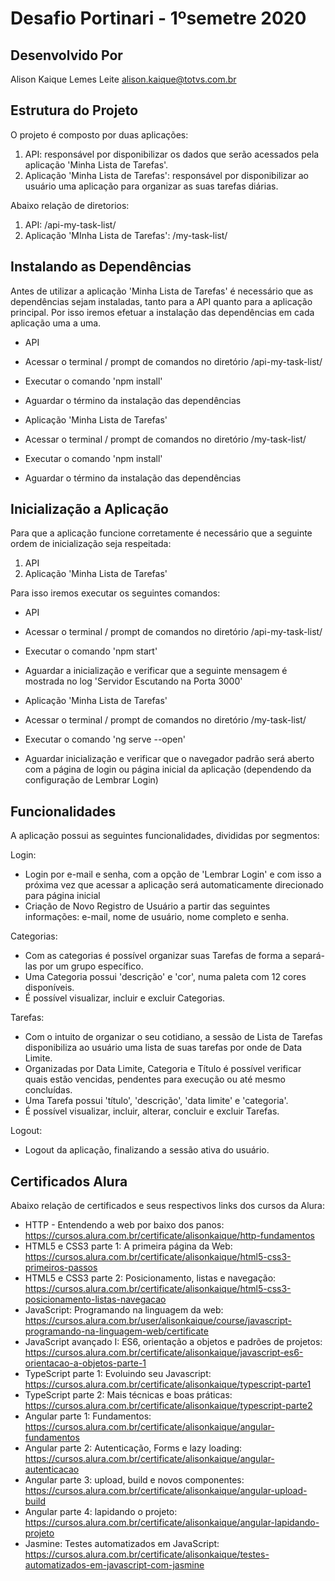 # Desafio Portinari - 1ºsemetre 2020

## Desenvolvido Por

Alison Kaique Lemes Leite
alison.kaique@totvs.com.br

## Estrutura do Projeto

O projeto é composto por duas aplicações:

1) API: responsável por disponibilizar os dados que serão acessados pela aplicação 'Minha Lista de Tarefas'.
2) Aplicação 'Minha Lista de Tarefas': responsável por disponibilizar ao usuário uma aplicação para organizar as suas tarefas diárias.

Abaixo relação de diretorios:

1) API: /api-my-task-list/
2) Aplicação 'MInha Lista de Tarefas': /my-task-list/

## Instalando as Dependências

Antes de utilizar a aplicação 'Minha Lista de Tarefas' é necessário que as dependências sejam instaladas, tanto para a API quanto para a aplicação principal.
Por isso iremos efetuar a instalação das dependências em cada aplicação uma a uma.

* API
* Acessar o terminal / prompt de comandos no diretório /api-my-task-list/
* Executar o comando 'npm install'
* Aguardar o término da instalação das dependências

* Aplicação 'Minha Lista de Tarefas'
* Acessar o terminal / prompt de comandos no diretório /my-task-list/
* Executar o comando 'npm install'
* Aguardar o término da instalação das dependências

## Inicialização a Aplicação

Para que a aplicação funcione corretamente é necessário que a seguinte ordem de inicialização seja respeitada:

1) API
2) Aplicação 'Minha Lista de Tarefas'

Para isso iremos executar os seguintes comandos:

* API
* Acessar o terminal / prompt de comandos no diretório /api-my-task-list/
* Executar o comando 'npm start'
* Aguardar a inicialização e verificar que a seguinte mensagem é mostrada no log 'Servidor Escutando na Porta 3000'

* Aplicação 'Minha Lista de Tarefas'
* Acessar o terminal / prompt de comandos no diretório /my-task-list/
* Executar o comando 'ng serve --open'
* Aguardar inicialização e verificar que o navegador padrão será aberto com a página de login ou página inicial da aplicação (dependendo da configuração de Lembrar Login)

## Funcionalidades

A aplicação possui as seguintes funcionalidades, divididas por segmentos:

Login: 
* Login por e-mail e senha, com a opção de 'Lembrar Login' e com isso a próxima vez que acessar a aplicação será automaticamente direcionado para página inicial
* Criação de Novo Registro de Usuário a partir das seguintes informações: e-mail, nome de usuário, nome completo e senha.

Categorias:
* Com as categorias é possível organizar suas Tarefas de forma a separá-las por um grupo específico.
* Uma Categoria possui 'descrição' e 'cor', numa paleta com 12 cores disponíveis.
* É possível visualizar, incluir e excluir Categorias.

Tarefas:
* Com o intuito de organizar o seu cotidiano, a sessão de Lista de Tarefas disponibiliza ao usuário uma lista de suas tarefas por onde de Data Limite.
* Organizadas por Data Limite, Categoria e Título é possível verificar quais estão vencidas, pendentes para execução ou até mesmo concluídas.
* Uma Tarefa possui 'título', 'descrição', 'data limite' e 'categoria'.
* É possível visualizar, incluir, alterar, concluir e excluir Tarefas.

Logout:
* Logout da aplicação, finalizando a sessão ativa do usuário.

## Certificados Alura

Abaixo relação de certificados e seus respectivos links dos cursos da Alura:

* HTTP - Entendendo a web por baixo dos panos: https://cursos.alura.com.br/certificate/alisonkaique/http-fundamentos
* HTML5 e CSS3 parte 1: A primeira página da Web: https://cursos.alura.com.br/certificate/alisonkaique/html5-css3-primeiros-passos
* HTML5 e CSS3 parte 2: Posicionamento, listas e navegação: https://cursos.alura.com.br/certificate/alisonkaique/html5-css3-posicionamento-listas-navegacao
* JavaScript: Programando na linguagem da web: https://cursos.alura.com.br/user/alisonkaique/course/javascript-programando-na-linguagem-web/certificate
* JavaScript avançado I: ES6, orientação a objetos e padrões de projetos: https://cursos.alura.com.br/certificate/alisonkaique/javascript-es6-orientacao-a-objetos-parte-1
* TypeScript parte 1: Evoluindo seu Javascript: https://cursos.alura.com.br/certificate/alisonkaique/typescript-parte1
* TypeScript parte 2: Mais técnicas e boas práticas: https://cursos.alura.com.br/certificate/alisonkaique/typescript-parte2
* Angular parte 1: Fundamentos: https://cursos.alura.com.br/certificate/alisonkaique/angular-fundamentos
* Angular parte 2: Autenticação, Forms e lazy loading: https://cursos.alura.com.br/certificate/alisonkaique/angular-autenticacao
* Angular parte 3: upload, build e novos componentes: https://cursos.alura.com.br/certificate/alisonkaique/angular-upload-build
* Angular parte 4: lapidando o projeto: https://cursos.alura.com.br/certificate/alisonkaique/angular-lapidando-projeto
* Jasmine: Testes automatizados em JavaScript: https://cursos.alura.com.br/certificate/alisonkaique/testes-automatizados-em-javascript-com-jasmine




